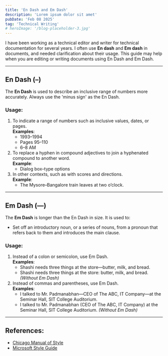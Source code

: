 ```yaml
---
title: 'En Dash and Em Dash'
description: 'Lorem ipsum dolor sit amet'
pubDate: 'Feb 08 2025'
tag: 'Technical Writing'
# heroImage: '/blog-placeholder-3.jpg'
---
```


<!-- # En Dash and Em Dash -->

I have been working as a technical editor and writer for technical documentation for several years. I often use **En dash** and **Em dash** in documents, and needed clarification about their usage. This guide may help when you are editing or writing documents using En Dash and Em Dash.

---

## En Dash (–)

The **En Dash** is used to describe an inclusive range of numbers more accurately. Always use the 'minus sign' as the En Dash.

### Usage:
1. To indicate a range of numbers such as inclusive values, dates, or pages.  
   **Examples**:  
   - 1993–1994  
   - Pages 95–110  
   - 6–8 AM
2. To replace a hyphen in compound adjectives to join a hyphenated compound to another word.  
   **Example**:  
   - Dialog box–type options  
3. In other contexts, such as with scores and directions.  
   **Example**:  
   - The Mysore–Bangalore train leaves at two o’clock.

---

## Em Dash (—)

The **Em Dash** is longer than the En Dash in size. It is used to:  
- Set off an introductory noun, or a series of nouns, from a pronoun that refers back to them and introduces the main clause.

### Usage:
1. Instead of a colon or semicolon, use Em Dash.  
   **Examples**:  
   - Shashi needs three things at the store—butter, milk, and bread.  
   - Shashi needs three things at the store: butter, milk, and bread. _(Without Em Dash)_
2. Instead of commas and parentheses, use Em Dash.  
   **Examples**:  
   - I talked to Mr. Padmanabhan—CEO of The ABC, IT Company—at the Seminar Hall, SIT College Auditorium.  
   - I talked to Mr. Padmanabhan (CEO of The ABC, IT Company) at the Seminar Hall, SIT College Auditorium. _(Without Em Dash)_

---

## References:
- [Chicago Manual of Style](https://www.chicagomanualofstyle.org/)  
- [Microsoft Style Guide](https://docs.microsoft.com/en-us/style-guide/welcome/)  
